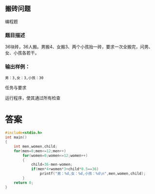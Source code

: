## 搬砖问题

编程题

### 题目描述

36块砖，36人搬。男搬4、女搬3、两个小孩抬一砖，要求一次全搬完，问男、女、小孩各若干。

### 输出样例：

```
男：3,女：3,小孩：30
```

任务与要求

运行程序，使其通过所有检查

# 答案
```c
#include<stdio.h>
int main()
{
    int men,women,child;
    for(men=0;men<=12;men++)
        for(women=0;women<=12;women++)
        {
            child=36-men-women;
            if(men*4+women*3+child*0.5==36)
                printf("男：%d,女：%d,小孩：%d\n",men,women,child);
        }
    return 0;
}
```